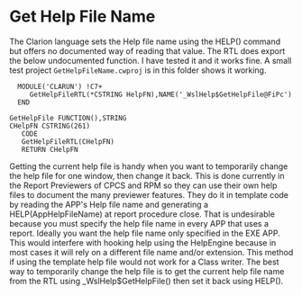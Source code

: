 # Get Help File Name

The Clarion language sets the Help file name using the HELP() command but offers no documented way of reading that value. The RTL does export the below undocumented function. I have tested it and it works fine. A small test project `GetHelpFileName.cwproj` is in this folder shows it working.

```Clarion
  MODULE('CLARUN') !C7+
     GetHelpFileRTL(*CSTRING HelpFN),NAME('_WslHelp$GetHelpFile@FiPc')
  END

GetHelpFile FUNCTION(),STRING
CHelpFN CSTRING(261)
   CODE
   GetHelpFileRTL(CHelpFN)
   RETURN CHelpFN
```

Getting the current help file is handy when you want to temporarily change the help file for one window, then change it back. This is done currently in the Report Previewers of CPCS and RPM so they can use their own help files to document the many previewer features. They do it in template code by reading the APP's Help file name and generating a HELP(AppHelpFileName) at report procedure close. That is undesirable because you must specify the help file name in every APP that uses a report. Ideally you want the help file name only specified in the EXE APP. This would interfere with hooking help using the HelpEngine because in most cases it will rely on a different file name and/or extension. This method if using the template help file would not work for a Class writer. The best way to temporarily change the help file is to get the current help file name from the RTL using _WslHelp$GetHelpFile() then set it back using HELP().
